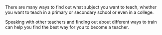 There are many ways to find out what subject you want to teach, whether you want to teach in a primary or secondary school or even in a college. 

Speaking with other teachers and finding out about different ways to train can help you find the best way for you to become a teacher. 
